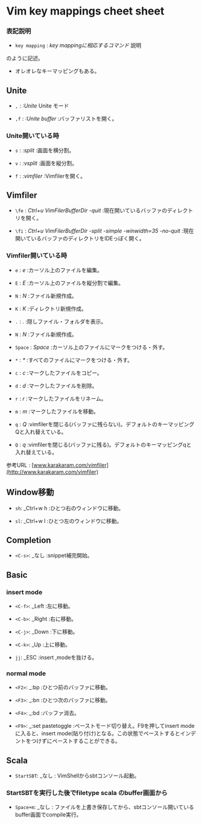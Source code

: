 Vim key mappings cheet sheet
=======================

### 表記説明

+   `key mapping` :
    _key mappingに相応するコマンド_ 説明

のように記述。

+ オレオレなキーマッピングもある。


Unite
--------

+   `,` :
    _:Unite_ Unite モード

+   `,f` :
    _:Unite buffer_ :バッファリストを開く。

### Unite開いている時
+   `s` :
    _:split_ :画面を横分割。

+   `v` :
    _:vsplit_ :画面を縦分割。

+   `f` :
    _:vimfiler_ :Vimfilerを開く。


Vimfiler
------------

+   `\fe` :
    _Ctrl+u VimFilerBufferDir -quit_ :現在開いているバッファのディレクトリを開く。

+   `\fi` :
    _Ctrl+u VimFilerBufferDir -split -simple -winwidth=35 -no-quit_ :現在開いているバッファのディレクトリをIDEっぽく開く。

### Vimfiler開いている時
+   `e` :
    _e_ :カーソル上のファイルを編集。

+   `E` :
    _E_ :カーソル上のファイルを縦分割で編集。

+   `N` :
    _N_ :ファイル新規作成。

+   `K` :
    _K_ :ディレクトリ新規作成。

+   `.` :
    _._ :隠しファイル・フォルダを表示。

+   `N` :
    _N_ :ファイル新規作成。

+   `Space` :
    _Space_ :カーソル上のファイルにマークをつける・外す。

+   `*` :
    _*_ :すべてのファイルにマークをつける・外す。

+   `c` :
    _c_ :マークしたファイルをコピー。

+   `d` :
    _d_ :マークしたファイルを削除。

+   `r` :
    _r_ :マークしたファイルをリネーム。

+   `m` :
    _m_ :マークしたファイルを移動。

+   `q` :
    _Q_ :vimfilerを閉じる(バッファに残らない)。デフォルトのキーマッピングQと入れ替えている。

+   `Q` :
    _q_ :vimfilerを閉じる(バッファに残る)。デフォルトのキーマッピングqと入れ替えている。


参考URL : [www.karakaram.com/vimfiler](http://www.karakaram.com/vimfiler)


Window移動
-----------

+   `sh`:
    _Ctrl+w h :ひとつ右のウィンドウに移動。

+   `sl`:
    _Ctrl+w l :ひとつ左のウィンドウに移動。


Completion
------------------

+   `<C-s>`:
    _なし :snippet補完開始。


Basic
---------

### insert mode
+   `<C-f>`:
    _Left :左に移動。

+   `<C-b>`:
    _Right :右に移動。

+   `<C-j>`:
    _Down :下に移動。

+   `<C-k>`:
    _Up :上に移動。

+   `jj`:
    _ESC :insert ,modeを抜ける。

### normal mode
+   `<F2>`:
    _:bp :ひとつ前のバッファに移動。

+   `<F3>`:
    _:bn :ひとつ次のバッファに移動。

+   `<F4>`:
    _:bd :バッファ消去。

+   `<F9>`:
    _:set pastetoggle :ペーストモード切り替え。F9を押してinsert modeに入ると、insert mode(貼り付け)となる。この状態でペーストするとインデントをつけずにペーストすることができる。


Scala
------
+   `StartSBT`:
    _なし : VimShellからsbtコンソール起動。

### StartSBTを実行した後でfiletype scala のbuffer画面から
+   `Space+m`:
    _なし : ファイルを上書き保存してから、sbtコンソール開いているbuffer画面でcompile実行。
